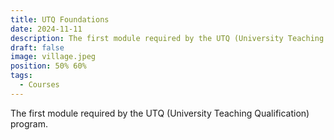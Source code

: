 ```yaml
---
title: UTQ Foundations
date: 2024-11-11
description: The first module required by the UTQ (University Teaching Qualification) program.
draft: false
image: village.jpeg
position: 50% 60%
tags:
  - Courses
---
```


The first module required by the UTQ (University Teaching Qualification) program.
